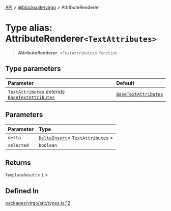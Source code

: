 [API](../../../index.md) > [@blocksuite/virgo](../index.md) > AttributeRenderer

# Type alias: AttributeRenderer`<TextAttributes>`

> **AttributeRenderer**: <`TextAttributes`> `function`

## Type parameters

| Parameter | Default |
| :------ | :------ |
| `TextAttributes` *extends* [`BaseTextAttributes`](type-alias.BaseTextAttributes.md) | [`BaseTextAttributes`](type-alias.BaseTextAttributes.md) |

## Parameters

| Parameter | Type |
| :------ | :------ |
| `delta` | [`DeltaInsert`](type-alias.DeltaInsert.md)\< `TextAttributes` \> |
| `selected` | `boolean` |

## Returns

`TemplateResult`\< `1` \>

## Defined In

[packages/virgo/src/types.ts:12](https://github.com/Saul-Mirone/blocksuite/blob/f2324b82e/packages/virgo/src/types.ts#L12)
